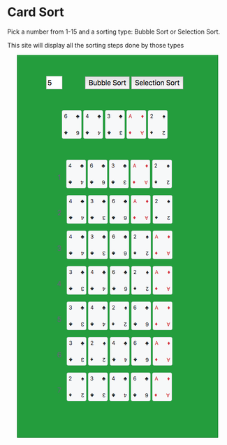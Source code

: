 # Card Sort

Pick a number from 1-15 and a sorting type: Bubble Sort or Selection Sort.

This site will display all the sorting steps done by those types

<div align="center">
  <img src="display.png" />
</div>
